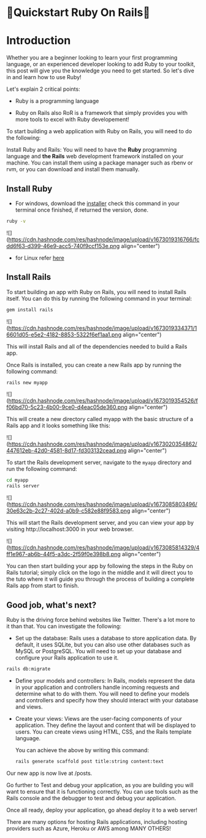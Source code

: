 # 💎Quickstart Ruby On Rails💎

# Introduction

Whether you are a beginner looking to learn your first programming language, or an experienced developer looking to add Ruby to your toolkit, this post will give you the knowledge you need to get started. So let's dive in and learn how to use Ruby!

Let's explain 2 critical points:

* Ruby is a programming language
    
* Ruby on Rails also RoR is a framework that simply provides you with more tools to excel with Ruby developement!
    

To start building a web application with Ruby on Rails, you will need to do the following:

Install Ruby and Rails: You will need to have the **Ruby** programming language and **the Rails** web development framework installed on your machine. You can install them using a package manager such as rbenv or rvm, or you can download and install them manually.

## Install Ruby

* For windows, download the [installer](https://rubyinstaller.org/) check this command in your terminal once finished, if returned the version, done.
    

```bash
ruby -v
```

![](https://cdn.hashnode.com/res/hashnode/image/upload/v1673019316766/fcdd6f63-d399-46e9-acc5-740f9ccf153e.png align="center")

* for Linux refer [here](https://www.ruby-lang.org/en/documentation/installation/)
    

## Install Rails

To start building an app with Ruby on Rails, you will need to install Rails itself. You can do this by running the following command in your terminal:

```bash
gem install rails
```

![](https://cdn.hashnode.com/res/hashnode/image/upload/v1673019334371/16601d05-e5e2-4182-8853-5322f6ef1aa1.png align="center")

This will install Rails and all of the dependencies needed to build a Rails app.

Once Rails is installed, you can create a new Rails app by running the following command:

```bash
rails new myapp
```

![](https://cdn.hashnode.com/res/hashnode/image/upload/v1673019354526/ff06bd70-5c23-4b00-9ce0-d4eac05de360.png align="center")

This will create a new directory called myapp with the basic structure of a Rails app and it looks something like this:

![](https://cdn.hashnode.com/res/hashnode/image/upload/v1673020354862/447612eb-42d0-4581-8d17-fd303132cead.png align="center")

To start the Rails development server, navigate to the `myapp` directory and run the following command:

```bash
cd myapp
rails server
```

![](https://cdn.hashnode.com/res/hashnode/image/upload/v1673085803496/30e63c2b-2c27-402d-a0b9-c582e88f9583.png align="center")

This will start the Rails development server, and you can view your app by visiting http://localhost:3000 in your web browser.

![](https://cdn.hashnode.com/res/hashnode/image/upload/v1673085814329/4ff1e967-ab6b-44f5-a3dc-2f59f0e398b8.png align="center")

You can then start building your app by following the steps in the Ruby on Rails tutorial; simply click on the logo in the middle and it will direct you to the tuto where it will guide you through the process of building a complete Rails app from start to finish.

## Good job, what's next?

Ruby is the driving force behind websites like Twitter. There's a lot more to it than that. You can investigate the following:

* Set up the database: Rails uses a database to store application data. By default, it uses SQLite, but you can also use other databases such as MySQL or PostgreSQL. You will need to set up your database and configure your Rails application to use it.
    

```bash
rails db:migrate
```

* Define your models and controllers: In Rails, models represent the data in your application and controllers handle incoming requests and determine what to do with them. You will need to define your models and controllers and specify how they should interact with your database and views.
    
* Create your views: Views are the user-facing components of your application. They define the layout and content that will be displayed to users. You can create views using HTML, CSS, and the Rails template language.
    
    You can achieve the above by writing this command:
    
    ```bash
    rails generate scaffold post title:string content:text
    ```
    

Our new app is now live at /posts.

Go further to Test and debug your application, as you are building you will want to ensure that it is functioning correctly. You can use tools such as the Rails console and the debugger to test and debug your application.

Once all ready, deploy your application, go ahead deploy it to a web server!

There are many options for hosting Rails applications, including hosting providers such as Azure, Heroku or AWS among MANY OTHERS!